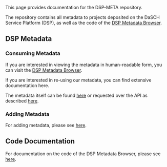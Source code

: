 This page provides documentation for the DSP-META repository.

The repository contains all metadata to projects deposited on the DaSCH Service Platform (DSP),
as well as the code of the [DSP Metadata Browser](https://meta.dasch.swiss).

## DSP Metadata

### Consuming Metadata

If you are interested in viewing the metadata in human-readable form, 
you can visit the [DSP Metadata Browser](https://meta.dasch.swiss).

If you are interested in re-using our metadata, you can find extensive documentation here.
<!-- TODO: link -->

The metadata itself can be found [here](https://github.com/dasch-swiss/dsp-meta/tree/main/data/json)
or requested over the API as described [here](data/api.md).

### Adding Metadata

For adding metadata, please see [here](adding-metadata.md).

## Code Documentation

For documentation on the code of the DSP Metadata Browser, please see [here](code/overview.md).
